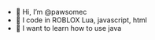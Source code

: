 - 👋 Hi, I’m @pawsomec
- 👀 I code in ROBLOX Lua, javascript, html
- 🌱 I want to learn how to use java



